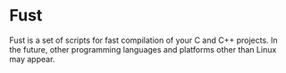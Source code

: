 # Fust
Fust is a set of scripts for fast compilation of your C and C++ projects. In the future, other programming languages ​​and platforms other than Linux may appear.
